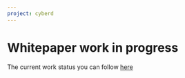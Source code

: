 ```yaml
---
project: cyberd
---
```

# Whitepaper work in progress

The current work status you can follow [here](https://github.com/cybercongress/cyber/blob/master/main.tex)